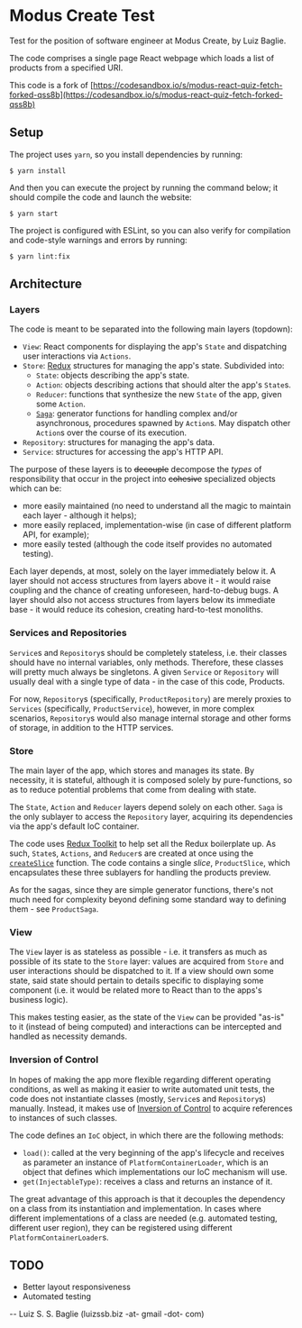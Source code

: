 # Modus Create Test

Test for the position of software engineer at Modus Create, by Luiz Baglie.

The code comprises a single page React webpage which loads a list of products from a specified URI.

This code is a fork of [https://codesandbox.io/s/modus-react-quiz-fetch-forked-qss8b](https://codesandbox.io/s/modus-react-quiz-fetch-forked-qss8b)

## Setup

The project uses `yarn`, so you install dependencies by running:
```shell
$ yarn install
```

And then you can execute the project by running the command below; it should compile the code and launch the website:
```shell
$ yarn start
```

The project is configured with ESLint, so you can also verify for compilation and code-style warnings and errors by running:
```shell
$ yarn lint:fix
```

## Architecture

### Layers

The code is meant to be separated into the following main layers (topdown):
-  `View`: React components for displaying the app's `State` and dispatching user interactions via `Actions`.
-  `Store`: [Redux](https://redux.js.org) structures for managing the app's state. Subdivided into:
	-  `State`: objects describing the app's state.
	-  `Action`: objects describing actions that should alter the app's `State`s.
	-  `Reducer`: functions that synthesize the new `State` of the app, given some `Action`.
	- [`Saga`](https://redux-saga.js.org): generator functions for handling complex and/or asynchronous, procedures spawned by `Action`s. May dispatch other `Action`s over the course of its execution.
-  `Repository`: structures for managing the app's data.
-  `Service`: structures for accessing the app's HTTP API.

The purpose of these layers is to  ~~decouple~~ decompose the _types_ of responsibility that occur in the project into ~~cohesive~~ specialized objects which can be:
- more easily maintained (no need to understand all the magic to maintain each layer - although it helps);
- more easily replaced, implementation-wise (in case of different platform API, for example);
- more easily tested (although the code itself provides no automated testing).

Each layer depends, at most, solely on the layer immediately below it. A layer should not access structures from layers above it - it would raise coupling and the chance of creating unforeseen, hard-to-debug bugs. A layer should also not access structures from layers below its immediate base - it would reduce its cohesion, creating hard-to-test monoliths.

### Services and Repositories

`Service`s and `Repository`s should be completely stateless, i.e. their classes should have no internal variables, only methods. Therefore, these classes will pretty much always be singletons. A given `Service` or `Repository` will usually deal with a single type of data - in the case of this code, Products.

For now, `Repository`s (specifically, `ProductRepository`) are merely proxies to `Services` (specifically, `ProductService`), however, in more complex scenarios, `Repository`s would also manage internal storage and other forms of storage, in addition to the HTTP services.


### Store

The main layer of the app, which stores and manages its state. By necessity, it is stateful, although it is composed solely by pure-functions, so as to reduce potential problems that come from dealing with state.

The `State`, `Action` and `Reducer` layers depend solely on each other. `Saga` is the only sublayer to access the `Repository` layer, acquiring its dependencies via the app's default IoC container.

The code uses [Redux Toolkit](https://redux-toolkit.js.org) to help set all the Redux boilerplate up. As such, `State`s, `Actions`, and `Reducer`s are created at once using the [`createSlice`](https://redux-toolkit.js.org/api/createslice/) function. The code contains a single _slice_, `ProductSlice`, which encapsulates these three sublayers for handling the products preview.

As for the sagas, since they are simple generator functions, there's not much need for complexity beyond defining some standard way to defining them - see `ProductSaga`.

### View

The `View` layer is as stateless as possible - i.e. it transfers as much as possible of its state to the `Store` layer: values are acquired from `Store` and user interactions should be dispatched to it. If a view should own some state, said state should pertain to details specific to displaying some component (i.e. it would be related more to React than to the apps's business logic).
 
This makes testing easier, as the state of the `View` can be provided "as-is" to it (instead of being computed) and interactions can be intercepted and handled as necessity demands.

### Inversion of Control

In hopes of making the app more flexible regarding different operating conditions, as well as making it easier to write automated unit tests, the code does not instantiate classes (mostly, `Service`s and `Repository`s) manually. Instead, it makes use of [Inversion of Control](https://en.wikipedia.org/wiki/Inversion_of_control) to acquire references to instances of such classes.

The code defines an `IoC` object, in which there are the following methods:
- `load()`: called at the very beginning of the app's lifecycle and receives as parameter an instance of `PlatformContainerLoader`, which is an object that defines which implementations our IoC mechanism will use.
- `get(InjectableType)`: receives a class and returns an instance of it.
  

The great advantage of this approach is that it decouples the dependency on a class from its instantiation and implementation. In cases where different implementations of a class are needed (e.g. automated testing, different user region), they can be registered using different `PlatformContainerLoader`s.

## TODO
- Better layout responsiveness
- Automated testing

-- Luiz S. S. Baglie (luizssb.biz -at- gmail -dot- com)